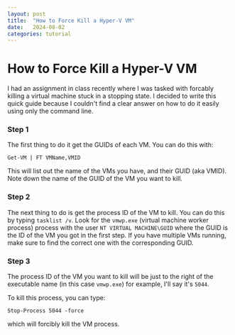 ```yaml
---
layout: post
title:  "How to Force Kill a Hyper-V VM"
date:   2024-08-02
categories: tutorial
---
```


# How to Force Kill a Hyper-V VM

I had an assignment in class recently where I was tasked with forcably killing a virtual machine stuck in a stopping state. I decided to write this quick guide because I couldn't find a clear answer on how to do it easily using only the command line.

### Step 1

The first thing to do it get the GUIDs of each VM. You can do this with:

```pwsh
Get-VM | FT VMName,VMID
```

This will list out the name of the VMs you have, and their GUID (aka VMID). Note down the name of the GUID of the VM you want to kill.

### Step 2

The next thing to do is get the process ID of the VM to kill. You can do this by typing `tasklist /v`. Look for the `vmwp.exe` (virtual machine worker process) process with the user `NT VIRTUAL MACHINE\GUID` where the GUID is the ID of the VM you got in the first step. If you have multiple VMs running, make sure to find the correct one with the corresponding GUID.

### Step 3

The process ID of the VM you want to kill will be just to the right of the executable name (in this case `vmwp.exe`) for example, I'll say it's `5044`.

To kill this process, you can type:

```pwsh
Stop-Process 5044 -force
```
which will forcibly kill the VM process.